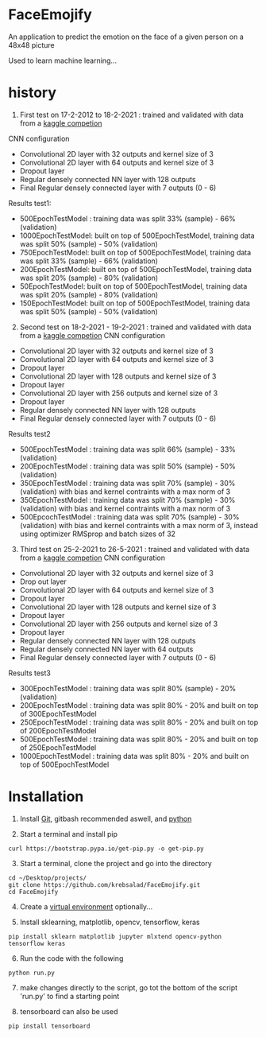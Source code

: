 # FaceEmojify
An application to predict the emotion on the face of a given person on a 48x48 picture

Used to learn machine learning...

# history
1. First test on 17-2-2012 to 18-2-2021 : trained and validated with data from a [kaggle competion](https://www.kaggle.com/c/challenges-in-representation-learning-facial-expression-recognition-challenge/rules)

CNN configuration
* Convolutional 2D layer with 32 outputs and kernel size of 3
* Convolutional 2D layer with 64 outputs and kernel size of 3
* Dropout layer
* Regular densely connected NN layer with 128 outputs
* Final Regular densely connected layer with 7 outputs (0 - 6)

Results test1:
* 500EpochTestModel : training data was split 33% (sample) - 66% (validation)
* 1000EpochTestModel: built on top of 500EpochTestModel, training data was split 50% (sample) - 50% (validation)
* 750EpochTestModel: built on top of 500EpochTestModel, training data was split 33% (sample) - 66% (validation)
* 200EpochTestModel: built on top of 500EpochTestModel, training data was split 20% (sample) - 80% (validation)
* 50EpochTestModel: built on top of 500EpochTestModel, training data was split 20% (sample) - 80% (validation)
* 150EpochTestModel: built on top of 500EpochTestModel, training data was split 50% (sample) - 50% (validation)

2. Second test on 18-2-2021 - 19-2-2021 : trained and validated with data from a [kaggle competion](https://www.kaggle.com/c/challenges-in-representation-learning-facial-expression-recognition-challenge/rules)
CNN configuration
* Convolutional 2D layer with 32 outputs and kernel size of 3
* Convolutional 2D layer with 64 outputs and kernel size of 3
* Dropout layer
* Convolutional 2D layer with 128 outputs and kernel size of 3
* Dropout layer
* Convolutional 2D layer with 256 outputs and kernel size of 3
* Dropout layer
* Regular densely connected NN layer with 128 outputs
* Final Regular densely connected layer with 7 outputs (0 - 6)

Results test2
* 500EpochTestModel : training data was split 66% (sample) - 33% (validation)
* 200EpochTestModel : training data was split 50% (sample) - 50% (validation)
* 350EpochTestModel : training data was split 70% (sample) - 30% (validation) with bias and kernel contraints with a max norm of 3
* 350EpochTestModel : training data was split 70% (sample) - 30% (validation) with bias and kernel contraints with a max norm of 3
* 500EpcochTestModel : training data was split 70% (sample) - 30% (validation) with bias and kernel contraints with a max norm of 3, instead using optimizer RMSprop and batch sizes of 32 

3. Third test on 25-2-2021 to 26-5-2021 : trained and validated with data from a [kaggle competion](https://www.kaggle.com/c/challenges-in-representation-learning-facial-expression-recognition-challenge/rules)
CNN configuration
* Convolutional 2D layer with 32 outputs and kernel size of 3
* Drop out layer
* Convolutional 2D layer with 64 outputs and kernel size of 3
* Dropout layer
* Convolutional 2D layer with 128 outputs and kernel size of 3
* Dropout layer
* Convolutional 2D layer with 256 outputs and kernel size of 3
* Dropout layer
* Regular densely connected NN layer with 128 outputs
* Regular densely connected NN layer with 64 outputs
* Final Regular densely connected layer with 7 outputs (0 - 6)

Results test3
* 300EpochTestModel : training data was split 80% (sample) - 20% (validation)
* 200EpochTestModel : training data was split 80% - 20% and built on top of 300EpochTestModel
* 250EpochTestModel : training data was split 80% - 20% and built on top of 200EpochTestModel
* 500EpochTestModel : training data was split 80% - 20% and built on top of 250EpochTestModel
* 1000EpochTestModel : training data was split 80% - 20% and built on top of 500EpochTestModel

# Installation
1. Install [Git](https://git-scm.com/downloads), gitbash recommended aswell, and [python](https://www.python.org/)

2. Start a terminal and install pip
```
curl https://bootstrap.pypa.io/get-pip.py -o get-pip.py
```

3. Start a terminal, clone the project and go into the directory
```
cd ~/Desktop/projects/
git clone https://github.com/krebsalad/FaceEmojify.git
cd FaceEmojify
``` 

4. Create a [virtual environment](https://docs.python.org/3/library/venv.html) optionally...

5. Install sklearning, matplotlib, opencv, tensorflow, keras
```
pip install sklearn matplotlib jupyter mlxtend opencv-python tensorflow keras
```

6. Run the code with the following
```
python run.py
```

7. make changes directly to the script, go tot the bottom of the script 'run.py' to find a starting point

8. tensorboard can also be used
```
pip install tensorboard
```
